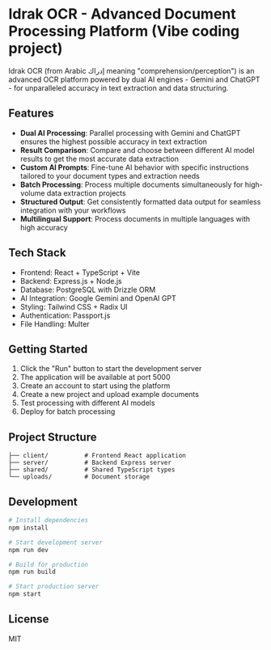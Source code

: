 
# Idrak OCR - Advanced Document Processing Platform (Vibe coding project)

Idrak OCR (from Arabic إدراك meaning "comprehension/perception") is an advanced OCR platform powered by dual AI engines - Gemini and ChatGPT - for unparalleled accuracy in text extraction and data structuring.

## Features

- **Dual AI Processing**: Parallel processing with Gemini and ChatGPT ensures the highest possible accuracy in text extraction
- **Result Comparison**: Compare and choose between different AI model results to get the most accurate data extraction
- **Custom AI Prompts**: Fine-tune AI behavior with specific instructions tailored to your document types and extraction needs
- **Batch Processing**: Process multiple documents simultaneously for high-volume data extraction projects
- **Structured Output**: Get consistently formatted data output for seamless integration with your workflows
- **Multilingual Support**: Process documents in multiple languages with high accuracy

## Tech Stack

- Frontend: React + TypeScript + Vite
- Backend: Express.js + Node.js
- Database: PostgreSQL with Drizzle ORM
- AI Integration: Google Gemini and OpenAI GPT
- Styling: Tailwind CSS + Radix UI
- Authentication: Passport.js
- File Handling: Multer

## Getting Started

1. Click the "Run" button to start the development server
2. The application will be available at port 5000
3. Create an account to start using the platform
4. Create a new project and upload example documents
5. Test processing with different AI models
6. Deploy for batch processing

## Project Structure

```
├── client/          # Frontend React application
├── server/          # Backend Express server
├── shared/          # Shared TypeScript types
└── uploads/         # Document storage
```

## Development

```bash
# Install dependencies
npm install

# Start development server
npm run dev

# Build for production
npm run build

# Start production server
npm start
```

## License

MIT

